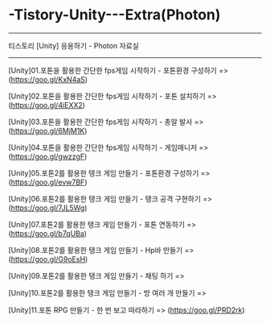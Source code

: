 # -Tistory-Unity---Extra(Photon)

-----------------------------------

티스토리 [Unity] 응용하기 - Photon 자료실

-----------------------------------

[Unity]01.포톤을 활용한 간단한 fps게임 시작하기 - 포톤환경 구성하기 => (https://goo.gl/KxN4aS)

[Unity]02.포톤을 활용한 간단한 fps게임 시작하기 - 포톤 설치하기 => (https://goo.gl/4iEXX2)

[Unity]03.포톤을 활용한 간단한 fps게임 시작하기 - 총알 발사 => (https://goo.gl/6MjM1K)

[Unity]04.포톤을 활용한 간단한 fps게임 시작하기 - 게임매니저 => (https://goo.gl/gwzzgF)

[Unity]05.포톤2를 활용한 탱크 게임 만들기 - 포톤환경 구성하기 => (https://goo.gl/evw7BF)

[Unity]06.포톤2를 활용한 탱크 게임 만들기 - 탱크 공격 구현하기 => (https://goo.gl/7JL5Wg)

[Unity]07.포톤2를 활용한 탱크 게임 만들기 - 포톤 연동하기 => (https://goo.gl/b7qUBa)

[Unity]08.포톤2를 활용한 탱크 게임 만들기 - Hp바 만들기 => (https://goo.gl/G9oEsH)

[Unity]09.포톤2를 활용한 탱크 게임 만들기 - 채팅 하기 => 

[Unity]10.포톤2를 활용한 탱크 게임 만들기 - 방 여러 개 만들기 =>

[Unity]11.포톤 RPG 만들기 - 한 번 보고 따라하기 => (https://goo.gl/PRD2rk)

